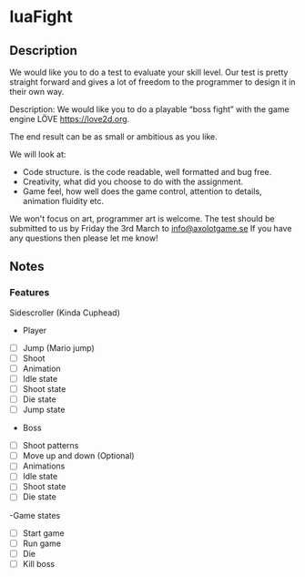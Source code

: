 # luaFight

## Description

We would like you to do a test to evaluate your skill level.
Our test is pretty straight forward and gives a lot of freedom to the programmer
to design it in their own way.

Description:
We would like you to do a playable “boss fight” with the game engine LÖVE
https://love2d.org.

The end result can be as small or ambitious as you like.

We will look at:
* Code structure. is the code readable, well formatted and bug free.
* Creativity, what did you choose to do with the assignment.
* Game feel, how well does the game control, attention to details, animation fluidity etc.

We won't focus on art, programmer art is welcome.
The test should be submitted to us by Friday the 3rd March to info@axolotgame.se
If you have any questions then please let me know!

## Notes

### Features

Sidescroller (Kinda Cuphead)

- Player 
- [ ] Jump (Mario jump)
- [ ] Shoot
- [ ] Animation
- [ ] Idle state
- [ ] Shoot state
- [ ] Die state
- [ ] Jump state

- Boss
- [ ] Shoot patterns
- [ ] Move up and down (Optional)
- [ ] Animations
- [ ] Idle state
- [ ] Shoot state
- [ ] Die state

-Game states
- [ ] Start game
- [ ] Run game
- [ ] Die 
- [ ] Kill boss

